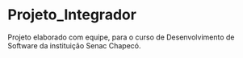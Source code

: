 # Projeto_Integrador

Projeto elaborado com equipe, para o curso de Desenvolvimento de Software da instituição Senac Chapecó.
